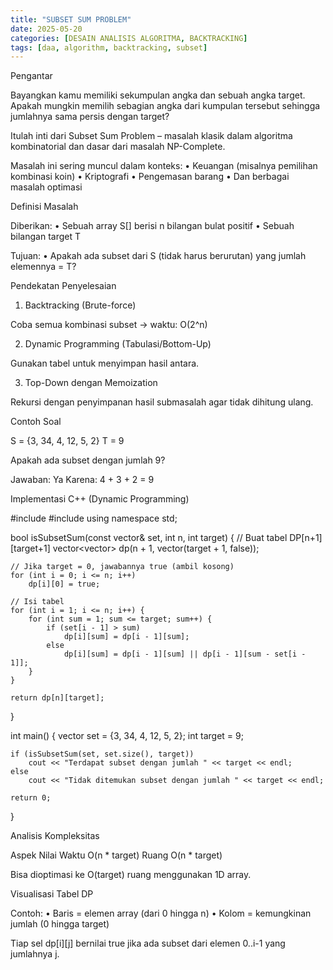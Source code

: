 ```yaml
---
title: "SUBSET SUM PROBLEM"
date: 2025-05-20
categories: [DESAIN ANALISIS ALGORITMA, BACKTRACKING]
tags: [daa, algorithm, backtracking, subset]
---
```

Pengantar

Bayangkan kamu memiliki sekumpulan angka dan sebuah angka target. Apakah mungkin memilih sebagian angka dari kumpulan tersebut sehingga jumlahnya sama persis dengan target?

Itulah inti dari Subset Sum Problem – masalah klasik dalam algoritma kombinatorial dan dasar dari masalah NP-Complete.

Masalah ini sering muncul dalam konteks:
	•	Keuangan (misalnya pemilihan kombinasi koin)
	•	Kriptografi
	•	Pengemasan barang
	•	Dan berbagai masalah optimasi

Definisi Masalah

Diberikan:
	•	Sebuah array S[] berisi n bilangan bulat positif
	•	Sebuah bilangan target T

Tujuan:
	•	Apakah ada subset dari S (tidak harus berurutan) yang jumlah elemennya = T?

Pendekatan Penyelesaian

1. Backtracking (Brute-force)

Coba semua kombinasi subset → waktu: O(2^n)

2. Dynamic Programming (Tabulasi/Bottom-Up)

Gunakan tabel untuk menyimpan hasil antara.

3. Top-Down dengan Memoization

Rekursi dengan penyimpanan hasil submasalah agar tidak dihitung ulang.

Contoh Soal

S = {3, 34, 4, 12, 5, 2}
T = 9

Apakah ada subset dengan jumlah 9?

Jawaban: Ya
Karena: 4 + 3 + 2 = 9

Implementasi C++ (Dynamic Programming)

#include <iostream>
#include <vector>
using namespace std;

bool isSubsetSum(const vector<int>& set, int n, int target) {
    // Buat tabel DP[n+1][target+1]
    vector<vector<bool>> dp(n + 1, vector<bool>(target + 1, false));

    // Jika target = 0, jawabannya true (ambil kosong)
    for (int i = 0; i <= n; i++)
        dp[i][0] = true;

    // Isi tabel
    for (int i = 1; i <= n; i++) {
        for (int sum = 1; sum <= target; sum++) {
            if (set[i - 1] > sum)
                dp[i][sum] = dp[i - 1][sum];
            else
                dp[i][sum] = dp[i - 1][sum] || dp[i - 1][sum - set[i - 1]];
        }
    }

    return dp[n][target];
}

int main() {
    vector<int> set = {3, 34, 4, 12, 5, 2};
    int target = 9;

    if (isSubsetSum(set, set.size(), target))
        cout << "Terdapat subset dengan jumlah " << target << endl;
    else
        cout << "Tidak ditemukan subset dengan jumlah " << target << endl;

    return 0;
}

Analisis Kompleksitas

Aspek	Nilai
Waktu	O(n * target)
Ruang	O(n * target)

Bisa dioptimasi ke O(target) ruang menggunakan 1D array.

Visualisasi Tabel DP

Contoh:
	•	Baris = elemen array (dari 0 hingga n)
	•	Kolom = kemungkinan jumlah (0 hingga target)

Tiap sel dp[i][j] bernilai true jika ada subset dari elemen 0..i-1 yang jumlahnya j.
